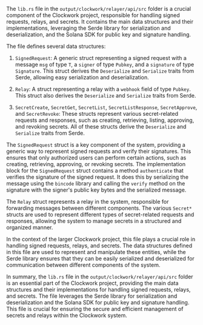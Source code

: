 
The `lib.rs` file in the `output/clockwork/relayer/api/src` folder is a crucial component of the Clockwork project, responsible for handling signed requests, relays, and secrets. It contains the main data structures and their implementations, leveraging the Serde library for serialization and deserialization, and the Solana SDK for public key and signature handling.

The file defines several data structures:

1. `SignedRequest`: A generic struct representing a signed request with a message `msg` of type `T`, a `signer` of type `Pubkey`, and a `signature` of type `Signature`. This struct derives the `Deserialize` and `Serialize` traits from Serde, allowing easy serialization and deserialization.

2. `Relay`: A struct representing a relay with a `webhook` field of type `Pubkey`. This struct also derives the `Deserialize` and `Serialize` traits from Serde.

3. `SecretCreate`, `SecretGet`, `SecretList`, `SecretListResponse`, `SecretApprove`, and `SecretRevoke`: These structs represent various secret-related requests and responses, such as creating, retrieving, listing, approving, and revoking secrets. All of these structs derive the `Deserialize` and `Serialize` traits from Serde.

The `SignedRequest` struct is a key component of the system, providing a generic way to represent signed requests and verify their signatures. This ensures that only authorized users can perform certain actions, such as creating, retrieving, approving, or revoking secrets. The implementation block for the `SignedRequest` struct contains a method `authenticate` that verifies the signature of the signed request. It does this by serializing the message using the `bincode` library and calling the `verify` method on the signature with the signer's public key bytes and the serialized message.

The `Relay` struct represents a relay in the system, responsible for forwarding messages between different components. The various `Secret*` structs are used to represent different types of secret-related requests and responses, allowing the system to manage secrets in a structured and organized manner.

In the context of the larger Clockwork project, this file plays a crucial role in handling signed requests, relays, and secrets. The data structures defined in this file are used to represent and manipulate these entities, while the Serde library ensures that they can be easily serialized and deserialized for communication between different components of the system.

In summary, the `lib.rs` file in the `output/clockwork/relayer/api/src` folder is an essential part of the Clockwork project, providing the main data structures and their implementations for handling signed requests, relays, and secrets. The file leverages the Serde library for serialization and deserialization and the Solana SDK for public key and signature handling. This file is crucial for ensuring the secure and efficient management of secrets and relays within the Clockwork system.

    